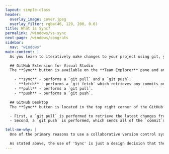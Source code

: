 ```yaml
---
layout: simple-class
header:
  overlay_image: cover.jpeg
  overlay_filter: rgba(46, 129, 200, 0.6)
title: What is Sync?
permalink: /windows/vs-sync
next-page: /windows/congrats
sidebar:
  nav: "windows"
main-content: |
  As you learn to iteratively make changes to your project using git, you might be curious about what the `Sync` button does. Although `Sync` isn't a git command, some GUI environments provide a `sync` button to both update your local files and push your local changes to your remote (your hosted repository).

  ## GitHub Extension for Visual Studio
  The **Sync** button is available on the **Team Explorer** pane and and also displayed after you create a commit using the extension. The **sync** tool enables you to select how you want to update the project:

    - **sync** - performs a `git pull` and a `git push`.
    - **fetch** - performs a `git fetch` which retrieves any commits on from your remote without merging them.
    - **pull** - performs a `git pull`.
    - **push** - performs a `git push`.

  ## GitHub Desktop
  The **Sync** button is located in the top right corner of the GitHub Desktop GUI and provides you an opportunity to share the commits you have made locally with your remote repository as well as `pull` any commits other collaborators have made to your project.

  - First, a `git pull` is performed to retrieve the latest changes from your remote (or hosted) git repository.`
  - Second, a `git push` is performed, which sends all of the `commit`s you made locally to your remote git repository.

tell-me-why: |
  One of the primary reasons to use a collaborative version control system like Git is the ability to collaborate with other people on your project and 'syncing' allows you to share the changes you have made with those other collaborators. In a typical workflow, after making `commit`s to your project, you should be `push`ing those `commit`s to your remote repository.

  As stated above, the use of 'Sync' is just a design decision that the developers for different GUI environments supporting Git workflows used to familiarize users with the idea of sharing their changes and retrieving changes from other users.
---
```

